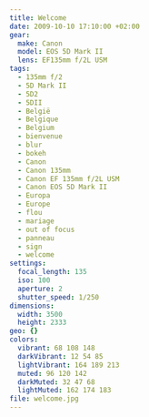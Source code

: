 ```yaml
---
title: Welcome
date: 2009-10-10 17:10:00 +02:00
gear:
  make: Canon
  model: EOS 5D Mark II
  lens: EF135mm f/2L USM
tags:
  - 135mm f/2
  - 5D Mark II
  - 5D2
  - 5DII
  - België
  - Belgique
  - Belgium
  - bienvenue
  - blur
  - bokeh
  - Canon
  - Canon 135mm
  - Canon EF 135mm f/2L USM
  - Canon EOS 5D Mark II
  - Europa
  - Europe
  - flou
  - mariage
  - out of focus
  - panneau
  - sign
  - welcome
settings:
  focal_length: 135
  iso: 100
  aperture: 2
  shutter_speed: 1/250
dimensions:
  width: 3500
  height: 2333
geo: {}
colors:
  vibrant: 68 108 148
  darkVibrant: 12 54 85
  lightVibrant: 164 189 213
  muted: 96 120 142
  darkMuted: 32 47 68
  lightMuted: 162 174 183
file: welcome.jpg
---
```




